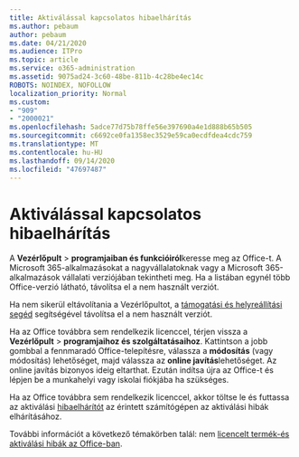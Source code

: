 ```yaml
---
title: Aktiválással kapcsolatos hibaelhárítás
ms.author: pebaum
author: pebaum
ms.date: 04/21/2020
ms.audience: ITPro
ms.topic: article
ms.service: o365-administration
ms.assetid: 9075ad24-3c60-48be-811b-4c28be4ec14c
ROBOTS: NOINDEX, NOFOLLOW
localization_priority: Normal
ms.custom:
- "909"
- "2000021"
ms.openlocfilehash: 5adce77d75b78ffe56e397690a4e1d888b65b505
ms.sourcegitcommit: c6692ce0fa1358ec3529e59ca0ecdfdea4cdc759
ms.translationtype: MT
ms.contentlocale: hu-HU
ms.lasthandoff: 09/14/2020
ms.locfileid: "47697487"
---
```

# <a name="activation-troubleshooting"></a>Aktiválással kapcsolatos hibaelhárítás

A **Vezérlőpult** \> **programjaiban és funkcióiról**keresse meg az Office-t. A Microsoft 365-alkalmazásokat a nagyvállalatoknak vagy a Microsoft 365-alkalmazások vállalati verziójában tekintheti meg. Ha a listában egynél több Office-verzió látható, távolítsa el a nem használt verziót.
  
Ha nem sikerül eltávolítania a Vezérlőpultot, a [támogatási és helyreállítási segéd](https://aka.ms/SARA-OfficeUninstall-Alchemy) segítségével távolítsa el a nem használt verziót.
  
Ha az Office továbbra sem rendelkezik licenccel, térjen vissza a **Vezérlőpult** \> **programjaihoz és szolgáltatásaihoz**. Kattintson a jobb gombbal a fennmaradó Office-telepítésre, válassza a **módosítás** (vagy módosítás) lehetőséget, majd válassza az **online javítás**lehetőséget. Az online javítás bizonyos ideig eltarthat. Ezután indítsa újra az Office-t és lépjen be a munkahelyi vagy iskolai fiókjába ha szükséges. 
  
Ha az Office továbbra sem rendelkezik licenccel, akkor töltse le és futtassa az aktiválási [hibaelhárítót](https://aka.ms/SARA-OfficeActivation-Alchemy) az érintett számítógépen az aktiválási hibák elhárításához.
  
További információt a következő témakörben talál: nem [licencelt termék-és aktiválási hibák az Office-ban](https://support.office.com/article/0d23d3c0-c19c-4b2f-9845-5344fedc4380).
